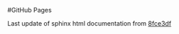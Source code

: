 #GitHub Pages

Last update of sphinx html documentation from [8fce3df](https://github.com/GEOSYS/earthdaily-python-client/tree/8fce3dfdf7740e89af12c6bea2d9959c7a40f729)
